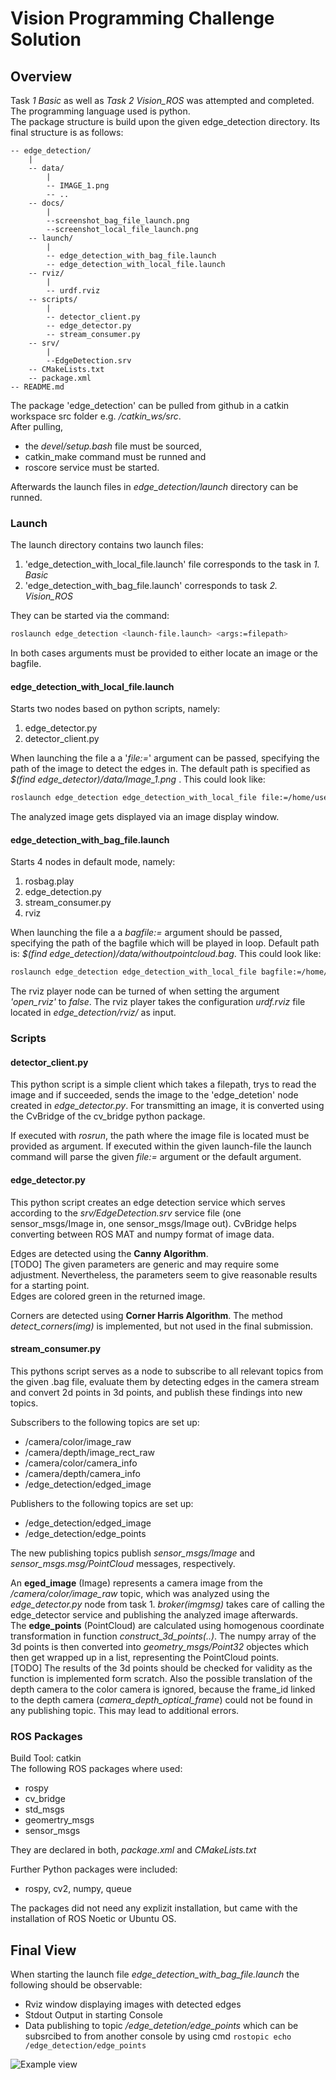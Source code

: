 # Vision Programming Challenge Solution

## Overview
Task *1 Basic* as well as *Task 2 Vision_ROS* was attempted and completed. The programming language used is python.  
The package structure is build upon the given edge_detection directory. Its final structure is as follows:
```
-- edge_detection/
    |
    -- data/
        |
        -- IMAGE_1.png
        -- ..
    -- docs/
        |
        --screenshot_bag_file_launch.png
        --screenshot_local_file_launch.png
    -- launch/
        |
        -- edge_detection_with_bag_file.launch
        -- edge_detection_with_local_file.launch
    -- rviz/
        |
        -- urdf.rviz
    -- scripts/
        |
        -- detector_client.py
        -- edge_detector.py
        -- stream_consumer.py
    -- srv/
        |
        --EdgeDetection.srv
    -- CMakeLists.txt
    -- package.xml
-- README.md
```
The package 'edge_detection' can be pulled from github in a catkin workspace src folder e.g. */catkin_ws/src*.  
After pulling,
- the *devel/setup.bash* file must be sourced,
- catkin_make command must be runned and
- roscore service must be started.

Afterwards the launch files in *edge_detection/launch* directory can be runned.

### Launch
The launch directory contains two launch files: 
1. 'edge_detection_with_local_file.launch' file corresponds to the task in *1. Basic*
2. 'edge_detection_with_bag_file.launch' corresponds to task *2. Vision_ROS*

They can be started via the command:

```bash
roslaunch edge_detection <launch-file.launch> <args:=filepath>
```
In both cases arguments must be provided to either locate an image or the bagfile.

#### edge_detection_with_local_file.launch
Starts two nodes based on python scripts, namely:
1. edge_detector.py
2. detector_client.py

When launching the file a a '*file:=*' argument can be passed, specifying the path of the image to detect the edges in. The default path is specified as *$(find edge_detector)/data/Image_1.png* . This could look like:
```bash
roslaunch edge_detection edge_detection_with_local_file file:=/home/user/catkin_ws/src/data/Image_2.png
```
The analyzed image gets displayed via an image display window.

#### edge_detection_with_bag_file.launch
Starts 4 nodes in default mode, namely:
1. rosbag.play
2. edge_detection.py
3. stream_consumer.py
4. rviz

When launching the file a a *bagfile:=* argument should be passed, specifying the path of the bagfile which will be played in loop. Default path is: *$(find edge_detection)/data/withoutpointcloud.bag*. This could look like:
```bash
roslaunch edge_detection edge_detection_with_local_file bagfile:=/home/user/bag_files/withoutpointcloud.bag
```
The rviz player node can be turned of when setting the argument *'open_rviz'* to *false*. The rviz player takes the configuration *urdf.rviz* file located in *edge_detection/rviz/* as input.

### Scripts
#### detector_client.py
This python script is a simple client which takes a filepath, trys to read the image and if succeeded, sends the image to the 'edge_detetion' node created in *edge_detector.py*. For transmitting an image, it is converted using the CvBridge of the cv_bridge python package.

If executed with *rosrun*, the path where the image file is located must be provided as argument. If executed within the given launch-file the launch command will parse the given *file:=* argument or the default argument.

#### edge_detector.py
This python script creates an edge detection service which serves according to the *srv/EdgeDetection.srv* service file (one sensor_msgs/Image in, one sensor_msgs/Image out). CvBridge helps converting between ROS MAT and numpy format of image data. 

Edges are detected using the **Canny Algorithm**.  
[TODO] The given parameters are generic and may require some adjustment. Nevertheless, the parameters seem to give reasonable results for a starting point.  
Edges are colored green in the returned image.

Corners are detected using **Corner Harris Algorithm**. The method *detect_corners(img)* is implemented, but not used in the final submission.

#### stream_consumer.py
This pythons script serves as a node to subscribe to all relevant topics from the given .bag file, evaluate them by detecting edges in the camera stream and convert 2d points in 3d points, and publish these findings into new topics.

Subscribers to the following topics are set up:
- /camera/color/image_raw
- /camera/depth/image_rect_raw
- /camera/color/camera_info
- /camera/depth/camera_info
- /edge_detection/edged_image

Publishers to the following topics are set up:
- /edge_detection/edged_image
- /edge_detection/edge_points

The new publishing topics publish *sensor_msgs/Image* and *sensor_msgs.msg/PointCloud* messages, respectively.

An **eged_image** (Image) represents a camera image from the */camera/color/image_raw* topic, which was analyzed using the *edge_detector.py* node from task 1. *broker(imgmsg)* takes care of calling the edge_detector service and publishing the analyzed image afterwards.  
The **edge_points** (PointCloud) are calculated using homogenous coordinate transformation in function *construct_3d_points(..)*. The numpy array of the 3d points is then converted into *geometry_msgs/Point32* objectes which then get wrapped up in a list, representing the PointCloud points.  
[TODO] The results of the 3d points should be checked for validity as the function is implemented form scratch. Also the possible translation of the depth camera to the color camera is ignored, because the frame_id linked to the depth camera (*camera_depth_optical_frame*) could not be found in any publishing topic. This may lead to additional errors.

### ROS Packages
Build Tool: catkin  
The following ROS packages where used:
- rospy
- cv_bridge
- std_msgs
- geomertry_msgs
- sensor_msgs

They are declared in both, *package.xml* and *CMakeLists.txt*

Further Python packages were included:
- rospy, cv2, numpy, queue

The packages did not need any explizit installation, but came with the installation of ROS Noetic or Ubuntu OS.

## Final View
When starting the launch file *edge_detection_with_bag_file.launch* the following should be observable:
 - Rviz window displaying images with detected edges
 - Stdout Output in starting Console
 - Data publishing to topic */edge_detetion/edge_points* which can be subsrcibed to from another console by using cmd ```rostopic echo /edge_detection/edge_points```

![Example view](edge_detection/docs/screenshot_bag_file_launch.png)